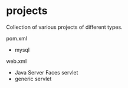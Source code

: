 # projects
Collection of various projects of different types.

pom.xml
- mysql

web.xml
- Java Server Faces servlet
- generic servlet

